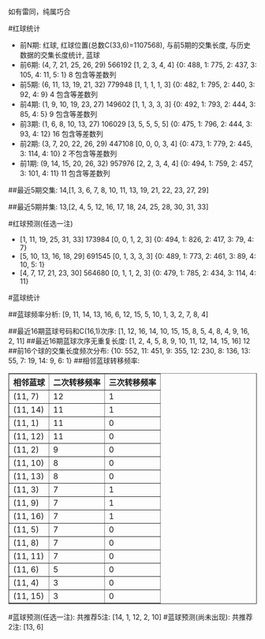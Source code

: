 <!-- 
.. title: 双色球2015079期(2015-07-09)数据分析报告
.. slug: slott-2015079-2015-07-09-report
.. date: 2015-07-10 08:00:00 UTC+08:00
.. tags: Lottery
.. link: 
.. description: 
.. type: text
-->

如有雷同，纯属巧合

<!-- TEASER_END-->

#红球统计

- 前N期: 红球, 红球位置(总数C(33,6)=1107568), 与前5期的交集长度, 与历史数据的交集长度统计, 蓝球
- 前6期: (4, 7, 21, 25, 26, 29) 566192 [1, 2, 3, 4, 4] {0: 488, 1: 775, 2: 437, 3: 105, 4: 11, 5: 1} 8 包含等差数列
- 前5期: (6, 11, 13, 19, 21, 32) 779948 [1, 1, 1, 1, 3] {0: 482, 1: 795, 2: 440, 3: 92, 4: 9} 4 包含等差数列
- 前4期: (1, 9, 10, 19, 23, 27) 149602 [1, 1, 3, 3, 3] {0: 492, 1: 793, 2: 444, 3: 85, 4: 5} 9 包含等差数列
- 前3期: (1, 6, 8, 10, 13, 27) 106029 [3, 5, 5, 5, 5] {0: 475, 1: 796, 2: 444, 3: 93, 4: 12} 16 包含等差数列
- 前2期: (3, 7, 20, 22, 26, 29) 447108 [0, 0, 0, 3, 4] {0: 473, 1: 779, 2: 445, 3: 114, 4: 10} 2 不包含等差数列
- 前1期: (9, 14, 15, 20, 26, 32) 957976 [2, 2, 3, 4, 4] {0: 494, 1: 759, 2: 457, 3: 101, 4: 11} 11 包含等差数列

##最近5期交集:
14,[1, 3, 6, 7, 8, 10, 11, 13, 19, 21, 22, 23, 27, 29]

##最近5期并集:
13,[2, 4, 5, 12, 16, 17, 18, 24, 25, 28, 30, 31, 33]

#红球预测(任选一注)

- [1, 11, 19, 25, 31, 33] 173984 [0, 0, 1, 2, 3] {0: 494, 1: 826, 2: 417, 3: 79, 4: 7}
- [5, 10, 13, 16, 18, 29] 691545 [0, 1, 3, 3, 3] {0: 489, 1: 773, 2: 461, 3: 89, 4: 10, 5: 1}
- [4, 7, 17, 21, 23, 30] 564680 [0, 1, 1, 2, 3] {0: 479, 1: 785, 2: 434, 3: 114, 4: 11}

#蓝球统计

##蓝球频率分析:
[9, 11, 14, 13, 16, 6, 12, 15, 5, 10, 1, 3, 2, 7, 8, 4]

##最近16期蓝球号码和C(16,1)次序:
[1, 12, 16, 14, 10, 15, 15, 8, 5, 4, 8, 4, 9, 16, 2, 11]
##最近16期蓝球次序无重复长度:
[1, 2, 4, 5, 8, 9, 10, 11, 12, 14, 15, 16] 12
##前16个球的交集长度频次分布:
{10: 552, 11: 451, 9: 355, 12: 230, 8: 136, 13: 55, 7: 19, 14: 9, 6: 1}
##相邻蓝球转移频率:
<table border="1" class="table table-striped dataframe">
  <thead>
    <tr style="text-align: right;">
      <th>相邻蓝球</th>
      <th>二次转移频率</th>
      <th>三次转移频率</th>
    </tr>
  </thead>
  <tbody>
    <tr>
      <td>(11, 7)</td>
      <td>12</td>
      <td>1</td>
    </tr>
    <tr>
      <td>(11, 14)</td>
      <td>11</td>
      <td>1</td>
    </tr>
    <tr>
      <td>(11, 1)</td>
      <td>11</td>
      <td>0</td>
    </tr>
    <tr>
      <td>(11, 12)</td>
      <td>11</td>
      <td>0</td>
    </tr>
    <tr>
      <td>(11, 2)</td>
      <td>9</td>
      <td>0</td>
    </tr>
    <tr>
      <td>(11, 10)</td>
      <td>8</td>
      <td>0</td>
    </tr>
    <tr>
      <td>(11, 13)</td>
      <td>8</td>
      <td>0</td>
    </tr>
    <tr>
      <td>(11, 3)</td>
      <td>7</td>
      <td>1</td>
    </tr>
    <tr>
      <td>(11, 9)</td>
      <td>7</td>
      <td>1</td>
    </tr>
    <tr>
      <td>(11, 16)</td>
      <td>7</td>
      <td>1</td>
    </tr>
    <tr>
      <td>(11, 5)</td>
      <td>7</td>
      <td>0</td>
    </tr>
    <tr>
      <td>(11, 8)</td>
      <td>7</td>
      <td>0</td>
    </tr>
    <tr>
      <td>(11, 11)</td>
      <td>7</td>
      <td>0</td>
    </tr>
    <tr>
      <td>(11, 6)</td>
      <td>5</td>
      <td>0</td>
    </tr>
    <tr>
      <td>(11, 4)</td>
      <td>3</td>
      <td>0</td>
    </tr>
    <tr>
      <td>(11, 15)</td>
      <td>3</td>
      <td>0</td>
    </tr>
  </tbody>
</table>
#蓝球预测(任选一注):
共推荐5注: [14, 1, 12, 2, 10]
#蓝球预测(尚未出现):
共推荐2注: [13, 6]

